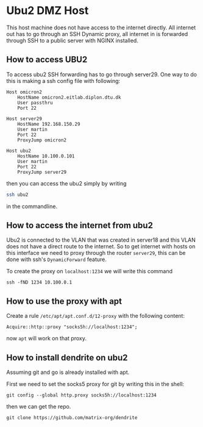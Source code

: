 # Ubu2 DMZ Host

This host machine does not have access to the internet directly. All internet out has to go through an SSH Dynamic proxy, all internet in is forwarded through SSH to a public server with NGINX installed.

## How to access UBU2

To access ubu2 SSH forwarding has to go through server29. One way to do this is making a ssh config file with following:

```
Host omicron2
	HostName omicron2.eitlab.diplon.dtu.dk
	User passthru
	Port 22

Host server29
	HostName 192.168.150.29
	User martin
	Port 22
	ProxyJump omicron2

Host ubu2
	HostName 10.100.0.101
	User martin
	Port 22
	ProxyJump server29
```

then you can access the ubu2 simply by writing 

```sh
ssh ubu2
```

in the commandline.

## How to access the internet from ubu2
Ubu2 is connected to the VLAN that was created in server18 and this VLAN does not have a direct route to the internet. So to get internet with hosts on this interface we need to proxy through the router `server29`, this can be done with ssh's `DynamicForward` feature.

To create the proxy on `localhost:1234` we will write this command
```
ssh -fND 1234 10.100.0.1
```

## How to use the proxy with apt

Create a rule `/etc/apt/apt.conf.d/12-proxy` with the following content:

```
Acquire::http::proxy "socks5h://localhost:1234";
```

now `apt` will work on that proxy.

## How to install dendrite on ubu2

Assuming git and go is already installed with apt.

First we need to set the socks5 proxy for git by writing this in the shell:

```
git config --global http.proxy socks5h://localhost:1234
```

then we can get the repo.

```
git clone https://github.com/matrix-org/dendrite
```


